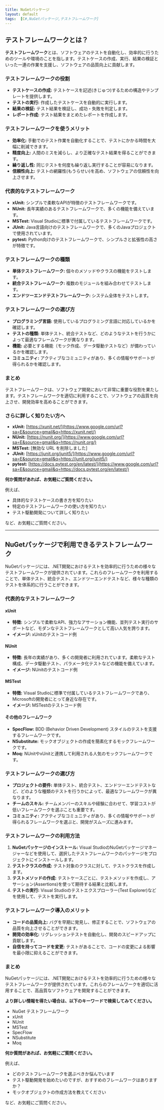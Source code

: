```yaml
---
title: NuGetパッケージ
layout: default
tags:  [C#,NuGetパッケージ,テストフレームワーク]
---
```


## テストフレームワークとは？

**テストフレームワーク**とは、ソフトウェアのテストを自動化し、効率的に行うためのツールや環境のことを指します。テストケースの作成、実行、結果の検証といった一連の作業を支援し、ソフトウェアの品質向上に貢献します。

### テストフレームワークの役割

  * **テストケースの作成:** テストケースを記述(きじゅつ)するための構造やテンプレートを提供します。
  * **テストの実行:** 作成したテストケースを自動的に実行します。
  * **結果の検証:** テスト結果を検証し、成功・失敗を判定します。
  * **レポート作成:** テスト結果をまとめたレポートを作成します。

### テストフレームワークを使うメリット

  * **効率化:** 手動でのテスト作業を自動化することで、テストにかかる時間を大幅に削減できます。
  * **精度向上:** 人間のミスを減らし、より正確なテスト結果を得ることができます。
  * **繰り返し性:** 同じテストを何度も繰り返し実行することが容易になります。
  * **信頼性向上:** テストの網羅性(もうらせい)を高め、ソフトウェアの信頼性を向上させます。

### 代表的なテストフレームワーク

  * **xUnit:** シンプルで柔軟なAPIが特徴のテストフレームワークです。
  * **NUnit:** 長年実績のあるテストフレームワークで、多くの機能を備えています。
  * **MSTest:** Visual Studioに標準で付属しているテストフレームワークです。
  * **JUnit:** Java言語向けのテストフレームワークで、多くのJavaプロジェクトで使用されています。
  * **pytest:** Python向けのテストフレームワークで、シンプルさと拡張性の高さが特徴です。

### テストフレームワークの種類

  * **単体テストフレームワーク:** 個々のメソッドやクラスの機能をテストします。
  * **統合テストフレームワーク:** 複数のモジュールを組み合わせてテストします。
  * **エンドツーエンドテストフレームワーク:** システム全体をテストします。

### テストフレームワークの選び方

  * **プログラミング言語:** 使用しているプログラミング言語に対応しているかを確認します。
  * **テストの種類:** 単体テスト、統合テストなど、どのようなテストを行うかによって最適なフレームワークが異なります。
  * **機能:** 必要とする機能（モック作成、データ駆動テストなど）が備わっているかを確認します。
  * **コミュニティ:** アクティブなコミュニティがあり、多くの情報やサポートが得られるかを確認します。

### まとめ

テストフレームワークは、ソフトウェア開発において非常に重要な役割を果たします。テストフレームワークを適切に利用することで、ソフトウェアの品質を向上させ、開発効率を高めることができます。

### さらに詳しく知りたい方へ

  * **xUnit:** [https://xunit.net/](https://www.google.com/url?sa=E&source=gmail&q=https://xunit.net/)
  * **NUnit:** [https://nunit.org/](https://www.google.com/url?sa=E&source=gmail&q=https://nunit.org/)
  * **MSTest:** [無効な URL を削除しました]
  * **JUnit:** [https://junit.org/junit5/](https://www.google.com/url?sa=E&source=gmail&q=https://junit.org/junit5/)
  * **pytest:** [https://docs.pytest.org/en/latest/](https://www.google.com/url?sa=E&source=gmail&q=https://docs.pytest.org/en/latest/)

**何か質問があれば、お気軽にご質問ください。**

例えば、

  * 具体的なテストケースの書き方を知りたい
  * 特定のテストフレームワークの使い方を知りたい
  * テスト駆動開発について詳しく知りたい

など、お気軽にご質問ください。

---


## NuGetパッケージで利用できるテストフレームワーク

NuGetパッケージには、.NET開発におけるテストを効率的に行うための様々なテストフレームワークが提供されています。これらのフレームワークを利用することで、単体テスト、統合テスト、エンドツーエンドテストなど、様々な種類のテストを体系的に行うことができます。

### 代表的なテストフレームワーク

#### **xUnit**
* **特徴:** シンプルで柔軟なAPI、強力なアサーション機能、並列テスト実行のサポートなど、モダンなテストフレームワークとして高い人気を誇ります。
* **イメージ:** xUnitのテストコード例

#### **NUnit**
* **特徴:** 長年の実績があり、多くの開発者に利用されています。柔軟なテスト構成、データ駆動テスト、パラメータ化テストなどの機能を備えています。
* **イメージ:** NUnitのテストコード例

#### **MSTest**
* **特徴:** Visual Studioに標準で付属しているテストフレームワークであり、Microsoftの開発者にとって身近な存在です。
* **イメージ:** MSTestのテストコード例

#### **その他のフレームワーク**
* **SpecFlow:** BDD (Behavior Driven Development) スタイルのテストを支援するフレームワークです。
* **NSubstitute:** モックオブジェクトの作成を簡素化するモックフレームワークです。
* **Moq:** NUnitやxUnitと連携して利用される人気のモックフレームワークです。

### テストフレームワークの選び方

* **プロジェクトの要件:** 単体テスト、統合テスト、エンドツーエンドテストなど、どのような種類のテストを行うかによって、最適なフレームワークが異なります。
* **チームのスキル:** チームメンバーのスキルや経験に合わせて、学習コストが低いフレームワークを選ぶことも重要です。
* **コミュニティ:** アクティブなコミュニティがあり、多くの情報やサポートが得られるフレームワークを選ぶと、開発がスムーズに進みます。

### テストフレームワークの利用方法

1. **NuGetパッケージのインストール:** Visual StudioのNuGetパッケージマネージャーなどを使用して、選択したテストフレームワークのパッケージをプロジェクトにインストールします。
2. **テストクラスの作成:** テスト対象のクラスに対して、テストクラスを作成します。
3. **テストメソッドの作成:** テストケースごとに、テストメソッドを作成し、アサーション(Assertions)を使って期待する結果と比較します。
4. **テストの実行:** Visual Studioのテストエクスプローラー(Test Explorer)などを使用して、テストを実行します。

### テストフレームワーク導入のメリット

* **コードの品質向上:** バグを早期に発見し、修正することで、ソフトウェアの品質を向上させることができます。
* **開発の効率化:** リグレッションテストを自動化し、開発のスピードアップに貢献します。
* **自信を持ってコードを変更:** テストがあることで、コードの変更による影響を最小限に抑えることができます。

### まとめ

NuGetパッケージには、.NET開発におけるテストを効率的に行うための様々なテストフレームワークが提供されています。これらのフレームワークを適切に活用することで、高品質なソフトウェアを開発することができます。

**より詳しい情報を得たい場合は、以下のキーワードで検索してみてください。**

* NuGet テストフレームワーク
* xUnit
* NUnit
* MSTest
* SpecFlow
* NSubstitute
* Moq

**何か質問があれば、お気軽にご質問ください。**

例えば、
* どのテストフレームワークを選ぶべきか悩んでいます
* テスト駆動開発を始めたいのですが、おすすめのフレームワークはありますか？
* モックオブジェクトの作成方法を教えてください

など、お気軽にご質問ください。